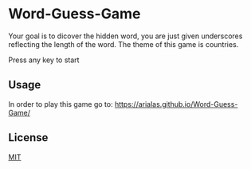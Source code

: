 # Word-Guess-Game

Your goal is to dicover the hidden word, you are just given underscores reflecting the length of the word. The theme of this game is countries.

Press any key to start

## Usage
In order to play this game go to: https://arialas.github.io/Word-Guess-Game/

## License
[MIT](https://choosealicense.com/licenses/mit/)
